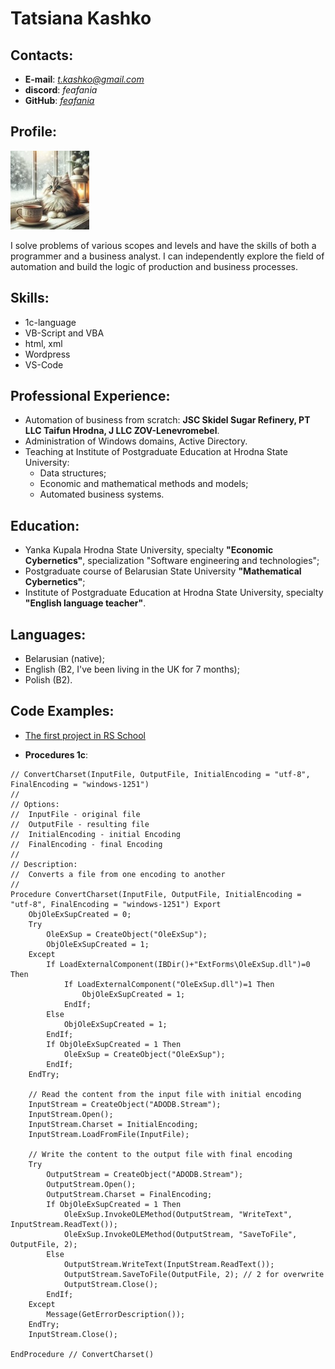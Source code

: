# Tatsiana Kashko
## Contacts:
* **E-mail**: *t.kashko@gmail.com*
* **discord**: *feafania*
* **GitHub**: [*feafania*](https://github.com/feafania)

## Profile:
<img src="./Profile.jpg" alt="My picture" width="126" height="126">
<!-- ![My picture](./Profile.jpg) -->

I solve problems of various scopes and levels and have the skills of both a programmer and a business analyst. I can independently explore the field of automation and build the logic of production and business processes.

## Skills:
* 1с-language
* VB-Script and VBA
* html, xml
* Wordpress
* VS-Code

## Professional Experience:
* Automation of business from scratch: **JSC Skidel Sugar Refinery, PT LLC Taifun Hrodna, J LLC ZOV-Lenevromebel**. 
* Administration of Windows domains, Active Directory. 
* Teaching at Institute of Postgraduate Education at Hrodna State University: 
	* Data structures;
	* Economic and mathematical methods and models;
	* Automated business systems.

## Education:
* Yanka Kupala Hrodna State University, specialty **"Economic Cybernetics"**, specialization "Software engineering and technologies";
* Postgraduate course of Belarusian State University **"Mathematical Cybernetics"**;
* Institute of Postgraduate Education at Hrodna State University, specialty **"English language teacher"**.

## Languages:
* Belarusian (native);
* English (B2, I've been living in the UK for 7 months);
* Polish (B2).

## Code Examples:
* [The first project in RS School](https://github.com/feafania/rsschool-cv/tree/gh-pages)

* **Procedures 1c**:
```1c
// ConvertCharset(InputFile, OutputFile, InitialEncoding = "utf-8", FinalEncoding = "windows-1251")
//
// Options:
//  InputFile - original file
//  OutputFile - resulting file
//  InitialEncoding - initial Encoding
//  FinalEncoding - final Encoding
//
// Description:
//	Converts a file from one encoding to another
//
Procedure ConvertCharset(InputFile, OutputFile, InitialEncoding = "utf-8", FinalEncoding = "windows-1251") Export
	ObjOleExSupCreated = 0;
	Try
		OleExSup = CreateObject("OleExSup");
		ObjOleExSupCreated = 1;
	Except
		If LoadExternalComponent(IBDir()+"ExtForms\OleExSup.dll")=0 Then
			If LoadExternalComponent("OleExSup.dll")=1 Then
				ObjOleExSupCreated = 1;
			EndIf;   
		Else
			ObjOleExSupCreated = 1;
		EndIf;    
		If ObjOleExSupCreated = 1 Then
			OleExSup = CreateObject("OleExSup"); 
		EndIf;
	EndTry;

	// Read the content from the input file with initial encoding
	InputStream = CreateObject("ADODB.Stream");
	InputStream.Open();
	InputStream.Charset = InitialEncoding;
	InputStream.LoadFromFile(InputFile);
	
	// Write the content to the output file with final encoding    
	Try
		OutputStream = CreateObject("ADODB.Stream");
		OutputStream.Open();
		OutputStream.Charset = FinalEncoding;
		If ObjOleExSupCreated = 1 Then    
			OleExSup.InvokeOLEMethod(OutputStream, "WriteText", InputStream.ReadText());
			OleExSup.InvokeOLEMethod(OutputStream, "SaveToFile", OutputFile, 2);
		Else
			OutputStream.WriteText(InputStream.ReadText());
			OutputStream.SaveToFile(OutputFile, 2); // 2 for overwrite
			OutputStream.Close();
		EndIf;
	Except   
		Message(GetErrorDescription());
	EndTry;
	InputStream.Close();
	
EndProcedure // ConvertCharset()   
```
